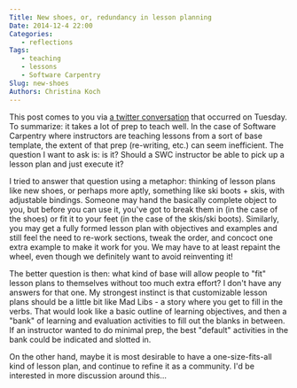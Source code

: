 ```yaml
---
Title: New shoes, or, redundancy in lesson planning
Date: 2014-12-4 22:00
Categories: 
   - reflections
Tags: 
   - teaching
   - lessons
   - Software Carpentry
Slug: new-shoes
Authors: Christina Koch
---
```


This post comes to you via [a twitter conversation](https://twitter.com/_christinaLK/status/539560108502835201) 
that occurred on Tuesday.  To summarize: it takes a lot of prep to teach well.  In the case of Software Carpentry 
where instructors are teaching lessons from a sort of base template, the extent of that prep (re-writing, etc.) 
can seem inefficient.  The question I want to ask is: is it?  Should a SWC instructor be able to pick up a lesson 
plan and just execute it?  

I tried to answer that question using a metaphor: thinking of lesson plans like new shoes, or perhaps more 
aptly, something like ski boots + skis, with adjustable bindings.  Someone may hand the basically complete object 
to you, but before you can use it, you've got to break them in (in the case of the shoes) or fit it to your feet 
(in the case of the skis/ski boots).  Similarly, you may get a fully formed lesson plan with objectives and 
examples and still feel the need to re-work sections, tweak the order, and concoct one extra example to make 
it work for you.  We may have to at least repaint the wheel, even though we definitely want to avoid reinventing it!  

The better question is then: what kind of base will allow people to "fit" lesson plans to themselves 
without too much extra effort?  I don't have any answers for that one.  My strongest instinct is that 
customizable lesson plans should be a little bit like Mad Libs - a story where you get to fill in the 
verbs.  That would look like a basic outline of learning objectives, and then a "bank" of learning and evaluation 
activities to fill out the blanks in between.  If an instructor wanted to do minimal prep, the best 
"default" activities in the bank could be indicated and slotted in.  

On the other hand, maybe it is most desirable to have a one-size-fits-all kind of lesson plan, and 
continue to refine it as a community.  I'd be interested in more discussion around this...